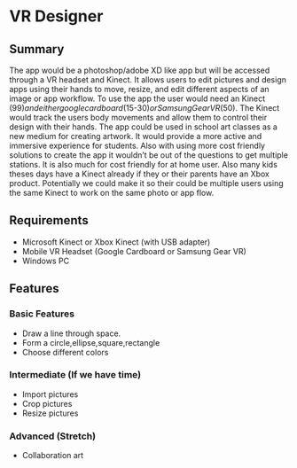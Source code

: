 # VR Designer

## Summary
The app would be a photoshop/adobe XD like app but will be accessed through a VR headset and Kinect. It allows users to edit pictures and design apps using their hands to move, resize, and edit different aspects of an image or app workflow. To use the app the user would need an Kinect ($99) and either google cardboard ($15-$30) or Samsung Gear VR ($50). The Kinect would track the users body movements and allow them to control their design with their hands. The app could be used in school art classes as a new medium for creating artwork. It would provide a more active and immersive experience for students. Also with using more cost friendly solutions to create the app it wouldn’t be out of the questions to get multiple stations. It is also much for cost friendly for at home user. Also many kids theses days have a Kinect already if they or their parents have an Xbox product.  Potentially we could make it so their could be multiple users using the same Kinect to work on the same photo or app flow.

## Requirements
- Microsoft Kinect or Xbox Kinect (with USB adapter)
- Mobile VR Headset (Google Cardboard or Samsung Gear VR)
- Windows PC

## Features
### Basic Features
- Draw a line through space.
- Form a circle,ellipse,square,rectangle
- Choose different colors

### Intermediate (If we have time)
- Import pictures
- Crop pictures
- Resize pictures

### Advanced (Stretch)
  - Collaboration art
	
